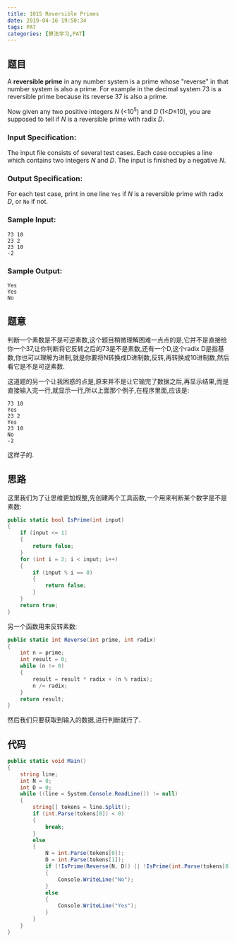 ```yaml
---
title: 1015 Reversible Primes
date: 2019-04-16 19:50:34
tags: PAT
categories: [算法学习,PAT]
---
```


## 题目

A **reversible prime** in any number system is a prime whose "reverse" in that number system is also a prime. For example in the decimal system 73 is a reversible prime because its reverse 37 is also a prime.

Now given any two positive integers *N* (<10<sup>5</sup>) and *D* (1<*D*≤10), you are supposed to tell if *N* is a reversible prime with radix *D*.

### Input Specification:

The input file consists of several test cases. Each case occupies a line which contains two integers *N* and *D*. The input is finished by a negative *N*.

### Output Specification:

For each test case, print in one line `Yes` if *N* is a reversible prime with radix *D*, or `No` if not.

### Sample Input:

```in
73 10
23 2
23 10
-2
```

### Sample Output:

```out
Yes
Yes
No
```

<!-- more -->

## 题意

判断一个素数是不是可逆素数,这个题目稍微理解困难一点点的是,它并不是直接给你一个37,让你判断将它反转之后的73是不是素数,还有一个D,这个radix D是指基数,你也可以理解为进制,就是你要将N转换成D进制数,反转,再转换成10进制数,然后看它是不是可逆素数.

这道题的另一个让我困惑的点是,原来并不是让它输完了数据之后,再显示结果,而是直接输入完一行,就显示一行,所以上面那个例子,在程序里面,应该是:

```
73 10
Yes
23 2
Yes
23 10
No
-2
```

这样子的.

## 思路

这里我们为了让思维更加规整,先创建两个工具函数,一个用来判断某个数字是不是素数:

```c#
public static bool IsPrime(int input)
{
    if (input <= 1)
    {
        return false;
    }
    for (int i = 2; i < input; i++)
    {
        if (input % i == 0)
        {
            return false;
        }
    }
    return true;
}
```

另一个函数用来反转素数:

```c#
public static int Reverse(int prime, int radix)
{
    int n = prime;
    int result = 0;
    while (n != 0)
    {
        result = result * radix + (n % radix);
        n /= radix;
    }
    return result;
}
```

然后我们只要获取到输入的数据,进行判断就行了.

## 代码

```c#
public static void Main()
{
    string line;
    int N = 0;
    int D = 0;
    while ((line = System.Console.ReadLine()) != null)
    {
        string[] tokens = line.Split();
        if (int.Parse(tokens[0]) < 0)
        {
            break;
        }
        else
        {
            N = int.Parse(tokens[0]);
            D = int.Parse(tokens[1]);
            if (!IsPrime(Reverse(N, D)) || !IsPrime(int.Parse(tokens[0])))
            {
                Console.WriteLine("No");
            }
            else
            {
                Console.WriteLine("Yes");
            }
        }
    }
}
```

